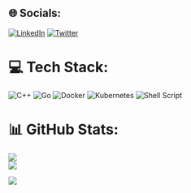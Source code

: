 
## 🌐 Socials:
[![LinkedIn](https://img.shields.io/badge/LinkedIn-%230077B5.svg?logo=linkedin&logoColor=white)](https://linkedin.com/in/lakshitbakshi) [![Twitter](https://img.shields.io/badge/Twitter-%231DA1F2.svg?logo=Twitter&logoColor=white)](https://twitter.com/lakshitstwt) 

# 💻 Tech Stack:
![C++](https://img.shields.io/badge/c++-%2300599C.svg?style=for-the-badge&logo=c%2B%2B&logoColor=white) ![Go](https://img.shields.io/badge/go-%2300ADD8.svg?style=for-the-badge&logo=go&logoColor=white) ![Docker](https://img.shields.io/badge/docker-%230db7ed.svg?style=for-the-badge&logo=docker&logoColor=white) ![Kubernetes](https://img.shields.io/badge/kubernetes-%23326ce5.svg?style=for-the-badge&logo=kubernetes&logoColor=white) ![Shell Script](https://img.shields.io/badge/shell_script-%23121011.svg?style=for-the-badge&logo=gnu-bash&logoColor=white)
# 📊 GitHub Stats:
![](https://github-readme-stats.vercel.app/api?username=elle-Bee&theme=tokyonight&hide_border=true&include_all_commits=true&count_private=true)<br/>
![](https://github-readme-streak-stats.herokuapp.com/?user=elle-Bee&theme=tokyonight&hide_border=true)<br/>

[![](https://visitcount.itsvg.in/api?id=elle-Bee&icon=0&color=0)](https://visitcount.itsvg.in)

